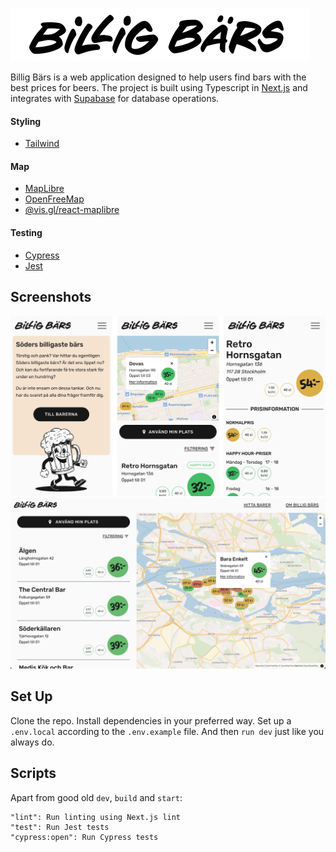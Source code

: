 ![Billig Bärs](readme/logo.png 'Billig Bärs')

Billig Bärs is a web application designed to help users find bars with the best prices for beers. The project is built using Typescript in [Next.js](https://nextjs.org/) and integrates with [Supabase](https://supabase.com/) for database operations.

#### Styling

- [Tailwind](https://github.com/tailwindlabs/tailwindcss)

#### Map

- [MapLibre](https://maplibre.org/)
- [OpenFreeMap](https://openfreemap.org/)
- [@vis.gl/react-maplibre](https://github.com/visgl/react-maplibre)

#### Testing

- [Cypress](https://www.cypress.io/)
- [Jest](https://jestjs.io/)

## Screenshots

![Screenshots of mobile view](readme/screenshots1.png 'Screenshots of mobile view')
![Screenshot of desktop view](readme/screenshots2.png 'Screenshot of desktop view')

## Set Up

Clone the repo. Install dependencies in your preferred way. Set up a `.env.local` according to the `.env.example` file. And then `run dev` just like you always do.

## Scripts

Apart from good old `dev`, `build` and `start`:

```
"lint": Run linting using Next.js lint
"test": Run Jest tests
"cypress:open": Run Cypress tests
```
